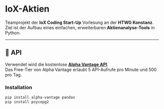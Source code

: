 # IoX-Aktien

Teamprojekt der **IoX Coding Start-Up** Vorlesung an der **HTWG Konstanz**.  
Ziel ist der Aufbau eines einfachen, erweiterbaren **Aktienanalyse-Tools** in Python.

---

## 🔗 API

Verwendet wird die kostenlose **[Alpha Vantage API](https://www.alphavantage.co/documentation/)**.  
Das Free-Tier von Alpha Vantage erlaubt 5 API-Aufrufe pro Minute und 500 pro Tag.


### Installation

```bash
pip install alpha-vantage pandas
pip install psycopg2





